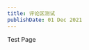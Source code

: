 ```yaml
---
title: 评论区测试
publishDate: 01 Dec 2021
---
```

Test Page

<script src="https://giscus.app/client.js"
        data-repo="TianQ925/astroWeb"
        data-repo-id="R_kgDOOGSSPw"
        data-category="Announcements"
        data-category-id="DIC_kwDOOGSSP84CnzSR"
        data-mapping="title"
        data-strict="0"
        data-reactions-enabled="1"
        data-emit-metadata="0"
        data-input-position="top"
        data-theme="preferred_color_scheme"
        data-lang="zh-CN"
        crossorigin="anonymous"
        async>
</script>